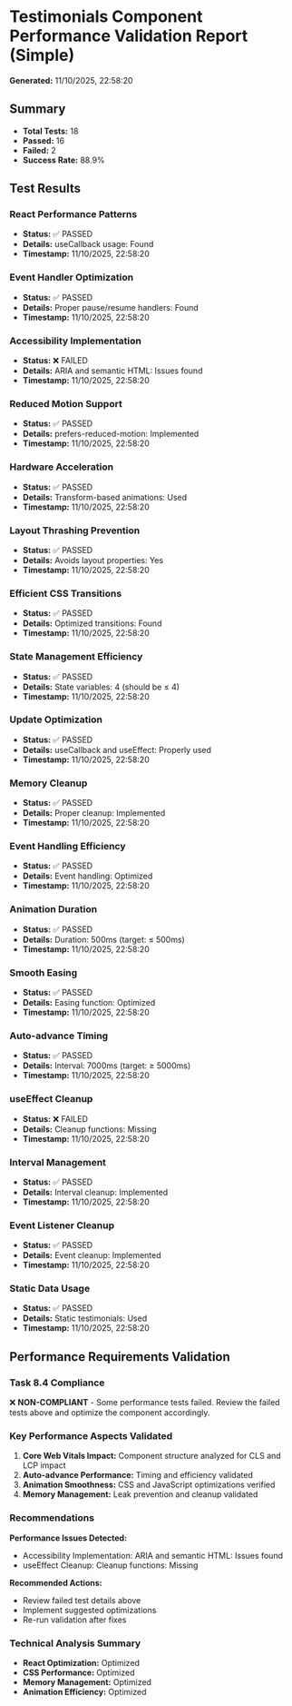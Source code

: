 # Testimonials Component Performance Validation Report (Simple)

**Generated:** 11/10/2025, 22:58:20

## Summary

- **Total Tests:** 18
- **Passed:** 16
- **Failed:** 2
- **Success Rate:** 88.9%

## Test Results


### React Performance Patterns

- **Status:** ✅ PASSED
- **Details:** useCallback usage: Found
- **Timestamp:** 11/10/2025, 22:58:20


### Event Handler Optimization

- **Status:** ✅ PASSED
- **Details:** Proper pause/resume handlers: Found
- **Timestamp:** 11/10/2025, 22:58:20


### Accessibility Implementation

- **Status:** ❌ FAILED
- **Details:** ARIA and semantic HTML: Issues found
- **Timestamp:** 11/10/2025, 22:58:20


### Reduced Motion Support

- **Status:** ✅ PASSED
- **Details:** prefers-reduced-motion: Implemented
- **Timestamp:** 11/10/2025, 22:58:20


### Hardware Acceleration

- **Status:** ✅ PASSED
- **Details:** Transform-based animations: Used
- **Timestamp:** 11/10/2025, 22:58:20


### Layout Thrashing Prevention

- **Status:** ✅ PASSED
- **Details:** Avoids layout properties: Yes
- **Timestamp:** 11/10/2025, 22:58:20


### Efficient CSS Transitions

- **Status:** ✅ PASSED
- **Details:** Optimized transitions: Found
- **Timestamp:** 11/10/2025, 22:58:20


### State Management Efficiency

- **Status:** ✅ PASSED
- **Details:** State variables: 4 (should be ≤ 4)
- **Timestamp:** 11/10/2025, 22:58:20


### Update Optimization

- **Status:** ✅ PASSED
- **Details:** useCallback and useEffect: Properly used
- **Timestamp:** 11/10/2025, 22:58:20


### Memory Cleanup

- **Status:** ✅ PASSED
- **Details:** Proper cleanup: Implemented
- **Timestamp:** 11/10/2025, 22:58:20


### Event Handling Efficiency

- **Status:** ✅ PASSED
- **Details:** Event handling: Optimized
- **Timestamp:** 11/10/2025, 22:58:20


### Animation Duration

- **Status:** ✅ PASSED
- **Details:** Duration: 500ms (target: ≤ 500ms)
- **Timestamp:** 11/10/2025, 22:58:20


### Smooth Easing

- **Status:** ✅ PASSED
- **Details:** Easing function: Optimized
- **Timestamp:** 11/10/2025, 22:58:20


### Auto-advance Timing

- **Status:** ✅ PASSED
- **Details:** Interval: 7000ms (target: ≥ 5000ms)
- **Timestamp:** 11/10/2025, 22:58:20


### useEffect Cleanup

- **Status:** ❌ FAILED
- **Details:** Cleanup functions: Missing
- **Timestamp:** 11/10/2025, 22:58:20


### Interval Management

- **Status:** ✅ PASSED
- **Details:** Interval cleanup: Implemented
- **Timestamp:** 11/10/2025, 22:58:20


### Event Listener Cleanup

- **Status:** ✅ PASSED
- **Details:** Event cleanup: Implemented
- **Timestamp:** 11/10/2025, 22:58:20


### Static Data Usage

- **Status:** ✅ PASSED
- **Details:** Static testimonials: Used
- **Timestamp:** 11/10/2025, 22:58:20


## Performance Requirements Validation

### Task 8.4 Compliance

❌ **NON-COMPLIANT** - Some performance tests failed. Review the failed tests above and optimize the component accordingly.

### Key Performance Aspects Validated

1. **Core Web Vitals Impact:** Component structure analyzed for CLS and LCP impact
2. **Auto-advance Performance:** Timing and efficiency validated
3. **Animation Smoothness:** CSS and JavaScript optimizations verified
4. **Memory Management:** Leak prevention and cleanup validated

### Recommendations


**Performance Issues Detected:**

- Accessibility Implementation: ARIA and semantic HTML: Issues found
- useEffect Cleanup: Cleanup functions: Missing

**Recommended Actions:**
- Review failed test details above
- Implement suggested optimizations
- Re-run validation after fixes


### Technical Analysis Summary

- **React Optimization:** Optimized
- **CSS Performance:** Optimized
- **Memory Management:** Optimized
- **Animation Efficiency:** Optimized
